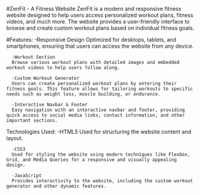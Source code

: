 #ZenFit - A Fitness Website
ZenFit is a modern and responsive fitness website designed to help users access personalized workout plans, fitness videos, and much more. The website provides a user-friendly interface to browse and create custom workout plans based on individual fitness goals.

#Features:
      -Responsive Design
      Optimized for desktops, tablets, and smartphones, ensuring that users can access the website from any device.

      -Workout Section
      Browse various workout plans with detailed images and embedded workout videos to help users follow along.
      
      -Custom Workout Generator
      Users can create personalized workout plans by entering their fitness goals. This feature allows for tailoring workouts to specific needs such as weight loss, muscle building, or endurance.
      
      -Interactive Navbar & Footer
      Easy navigation with an interactive navbar and footer, providing quick access to social media links, contact information, and other important sections.

Technologies Used:
      -HTML5
      Used for structuring the website content and layout.
      
      -CSS3
      Used for styling the website using modern techniques like Flexbox, Grid, and Media Queries for a responsive and visually appealing design.
      
      -JavaScript
      Provides interactivity to the website, including the custom workout generator and other dynamic features.
